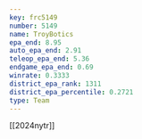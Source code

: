 ```yaml
---
key: frc5149
number: 5149
name: TroyBotics
epa_end: 8.95
auto_epa_end: 2.91
teleop_epa_end: 5.36
endgame_epa_end: 0.69
winrate: 0.3333
district_epa_rank: 1311
district_epa_percentile: 0.2721
type: Team
---
```

[[2024nytr]]
